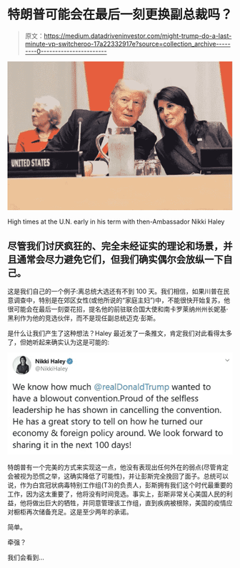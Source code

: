 # 特朗普可能会在最后一刻更换副总裁吗？

> 原文：<https://medium.datadriveninvestor.com/might-trump-do-a-last-minute-vp-switcheroo-17a22332917e?source=collection_archive---------0----------------------->

[![](img/fbbdaeb5ceae8046a898b5fc50364539.png)](https://medium.com/@ericjscholl/you-know-how-trump-keeps-saying-the-world-was-laughing-at-the-u-s-until-he-became-president-949b7769a357)

High times at the U.N. early in his term with then-Ambassador Nikki Haley

## 尽管我们讨厌疯狂的、完全未经证实的理论和场景，并且通常会尽力避免它们，但我们确实偶尔会放纵一下自己。

这是我们自己的一个例子:离总统大选还有不到 100 天。我们相信，如果川普在民意调查中，特别是在郊区女性(或他所说的“家庭主妇”)中，不能很快开始复苏，他很可能会在最后一刻耍花招，提名他的前驻联合国大使和南卡罗莱纳州州长妮基·黑利作为他的竞选伙伴，而不是现任副总统迈克·彭斯。

是什么让我们产生了这种想法？Haley 最近发了一条推文，肯定我们对此看得太多了，但她听起来确实认为这是可能的:

[![](img/b7cbf048f96f0af99378d27d16a684b2.png)](https://twitter.com/NikkiHaley/status/1286667857644969985)

特朗普有一个完美的方式来实现这一点，他没有表现出任何外在的弱点(尽管肯定会被视为恐慌之举，这确实降低了可能性)，并让彭斯完全挽回了面子。总统可以说，作为白宫冠状病毒特别工作组(T3)的负责人，彭斯拥有我们这个时代最重要的工作，因为这太重要了，他将没有时间竞选。事实上，彭斯非常关心美国人民的利益，他将做出巨大的牺牲，并同意管理该工作组，直到疾病被根除，美国的疫情应对橱柜再次储备充足。这是至少两年的承诺。

简单。

牵强？

我们会看到…